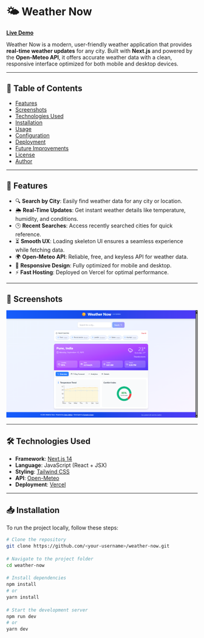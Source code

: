 # 🌤️ Weather Now

**[Live Demo](https://weather-app-pearl-eight-55.vercel.app/)**

Weather Now is a modern, user-friendly weather application that provides **real-time weather updates** for any city. Built with **Next.js** and powered by the **Open-Meteo API**, it offers accurate weather data with a clean, responsive interface optimized for both mobile and desktop devices.

---

## 📌 Table of Contents
- [Features](#features)
- [Screenshots](#screenshots)
- [Technologies Used](#technologies-used)
- [Installation](#installation)
- [Usage](#usage)
- [Configuration](#configuration)
- [Deployment](#deployment)
- [Future Improvements](#future-improvements)
- [License](#license)
- [Author](#author)

---

## 🚀 Features
- 🔍 **Search by City**: Easily find weather data for any city or location.
- 🌦️ **Real-Time Updates**: Get instant weather details like temperature, humidity, and conditions.
- 🕒 **Recent Searches**: Access recently searched cities for quick reference.
- ⏳ **Smooth UX**: Loading skeleton UI ensures a seamless experience while fetching data.
- 🌍 **Open-Meteo API**: Reliable, free, and keyless API for weather data.
- 📱 **Responsive Design**: Fully optimized for mobile and desktop.
- ⚡ **Fast Hosting**: Deployed on Vercel for optimal performance.

---

## 📸 Screenshots 
![Weather Now Screenshot](./public/screenshot.png)

---

## 🛠️ Technologies Used
- **Framework**: [Next.js 14](https://nextjs.org/)
- **Language**: JavaScript (React + JSX)
- **Styling**: [Tailwind CSS](https://tailwindcss.com/)
- **API**: [Open-Meteo](https://open-meteo.com/)
- **Deployment**: [Vercel](https://vercel.com/)

---

## 📥 Installation

To run the project locally, follow these steps:

```bash
# Clone the repository
git clone https://github.com/<your-username>/weather-now.git

# Navigate to the project folder
cd weather-now

# Install dependencies
npm install
# or
yarn install

# Start the development server
npm run dev
# or
yarn dev
